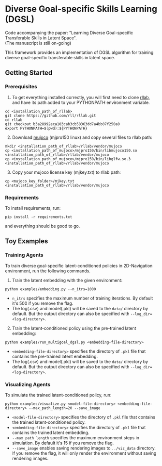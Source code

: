 # Diverse Goal-specific Skills Learning (DGSL)

Code accompanying the paper: "Learning Diverse Goal-specific Transferable Skills in Latent Space".  
(The manuscript is still on-going)

This framework provides an implementation of DGSL algorithm for training diverse goal-specific transferable skills in latent space.

## Getting Started

### Prerequisites

1. To get everything installed correctly, you will first need to clone [rllab](https://github.com/rll/rllab), and have its path added to your PYTHONPATH environment variable.

```
cd <installation_path_of_rllab>
git clone https://github.com/rll/rllab.git
cd rllab
git checkout b3a28992eca103cab3cb58363dd7a4bb07f250a0
export PYTHONPATH=$(pwd):${PYTHONPATH}
```

2. Download [mujoco](https://www.roboti.us/index.html) (mjpro150 linux) and copy several files to rllab path: 

```
mkdir <installation_path_of_rllab>/rllab/vendor/mujoco
cp <installation_path_of_mujoco>/mjpro150/bin/libmujoco150.so <installation_path_of_rllab>/rllab/vendor/mujoco
cp <installation_path_of_mujoco>/mjpro150/bin/libglfw.so.3 <installation_path_of_rllab>/rllab/vendor/mujoco
```

3. Copy your mujoco license key (mjkey.txt) to rllab path:

```
cp <mujoco_key_folder>/mjkey.txt <installation_path_of_rllab>/rllab/vendor/mujoco
```

### Requirements

To install requirements, run:

```
pip install -r requirements.txt
```

and everything should be good to go.

## Toy Examples

### Training Agents

To train diverse goal-specific latent-conditioned policies in 2D-Navigation environment, run the following commands.

1. Train the latent embedding with the given environment:

```
python examples/embedding.py --n_itrs=1000
```

- `n_itrs` specifies the maximum number of training iterations. By default it's 500 if you remove the flag.
- The log(.csv) and model(.pkl) will be saved to the `data/` directory by default. But the output directory can also be specified with `--log_dir=<log-directory>`.

2. Train the latent-conditioned policy using the pre-trained latent embedding:

```
python examples/run_multigoal_dgsl.py <embedding-file-directory>
```

- `<embedding-file-directory>` specifies the directory of `.pkl` file that contains the pre-trained latent embedding.
- The log(.csv) and model(.pkl) will be saved to the `data/` directory by default. But the output directory can also be specified with `--log_dir=<log-directory>`.


### Visualizing Agents

To simulate the trained latent-conditioned policy, run:

```
python examples/visualize.py <model-file-directory> <embedding-file-directory> --max_path_length=20 --save_image
```

- `<model-file-directory>` specifies the directory of `.pkl` file that contains the trained latent-conditioned policy.
- `<embedding-file-directory>` specifies the directory of `.pkl` file that contains the trained latent embedding.
- `--max_path_length` specifies the maximum environment steps in simulation. By default it's 15 if you remove the flag.
- `--save_image` enables saving rendering images to `../viz_data` directory. If you remove the flag, it will only render the environment without saving rendering images.
